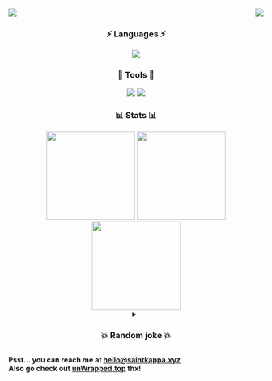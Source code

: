 <h1>
  <img src="https://readme-typing-svg.herokuapp.com?font=Fira+Code&duration=2250&weight=700&size=36&pause=1000&color=FE194D&background=FFFFFF00&vCenter=true&repeat=false&width=435&height=40&lines=Why%2C+hello+there!👋" />
  <img style="float: right;" src="https://dcbadge.vercel.app/api/shield/315531146953752578?theme=discord-inverted" />
</h1>

<div align="center">
  <h3>⚡ Languages ⚡</h3>
  <img src="https://skillicons.dev/icons?i=js,ts,html,css,java,py,cpp" />
  <h3>🔧 Tools 🔧</h3>
  <div align="center">
    <img src="https://skillicons.dev/icons?i=nodejs,svelte,react,vite,vercel,heroku,express,graphql,electron,git,mongodb,redis,mysql,firebase,supabase" />
    <img src="https://skillicons.dev/icons?i=tailwind,threejs,gcp,aws,linux,maven,netlify,bash,cloudflare,docker,figma,idea,vscode" />
  </div>
  
  <h3>📊 Stats 📊</h3>
  <img height="175px" src="https://github-readme-stats.vercel.app/api/top-langs/?username=theSaintKappa&theme=tokyonight&layout=compact&count_private=true" />
  <img height="175px" src="https://github-readme-stats.vercel.app/api?username=theSaintkappa&theme=radical&show_icons=true&count_private=true" />
  <img height="175px" src="https://github-readme-streak-stats.herokuapp.com/?user=theSaintKappa&theme=cobalt&count_private=true" />
  <br>
  
  <details>
    <summary><h3>💥 Random joke 💥</h3></summary>
    <img src="https://readme-jokes.vercel.app/api" />
  </details>
</div>

<strong>Psst... you can reach me at hello@saintkappa.xyz</strong><br>
<strong>Also go check out [unWrapped.top](https://unwrapped.top) thx!</strong>
